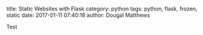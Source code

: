 title: Static Websites with Flask
category: python
tags: python, flask, frozen, static
date: 2017-01-11 07:40:18
author: Dougal Matthews

Test
